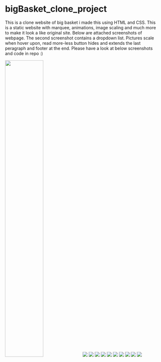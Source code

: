 # bigBasket_clone_project
This is a clone website of big basket i made this using HTML and CSS. This is a static website with marquee, animations, image scaling and much more to make it look a like original site.
Below are attached screenshots of webpage. The second screenshot contains a dropdown list. Pictures scale when hover upon, read more-less button hides and extends the last peragraph and footer at the end. Please have a look at below screenshots and code in repo :)

<img width="50%" src="https://media4.giphy.com/media/TiVfNWuEMkduo3Z0H4/giphy.gif?cid=ecf05e47xs77kypww9ywnm5qzdkliblu2psfe6yhjgfdtwy3&rid=giphy.gif">
<img src="https://github.com/sanchitpasricha/bigBasket_clone_project/blob/main/1.png">
<img src="https://github.com/sanchitpasricha/bigBasket_clone_project/blob/main/2.png">
<img src="https://github.com/sanchitpasricha/bigBasket_clone_project/blob/main/3.png">
<img src="https://github.com/sanchitpasricha/bigBasket_clone_project/blob/main/4.png">
<img src="https://github.com/sanchitpasricha/bigBasket_clone_project/blob/main/5.png">
<img src="https://github.com/sanchitpasricha/bigBasket_clone_project/blob/main/6.png">
<img src="https://github.com/sanchitpasricha/bigBasket_clone_project/blob/main/7.png">
<img src="https://github.com/sanchitpasricha/bigBasket_clone_project/blob/main/8.png">
<img src="https://github.com/sanchitpasricha/bigBasket_clone_project/blob/main/9.png">
<img src="https://github.com/sanchitpasricha/bigBasket_clone_project/blob/main/10.png">



